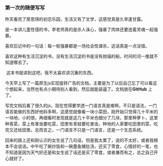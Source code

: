 ### 第一次的随便写写

​	昨天看完了房思琪的初恋乐园，生活又有了文学，这感觉真是久旱逢甘露。

​	是一本讲儿童性侵的书，李老师真的是杀人诛心，强暴了肉体还要连着灵魂一起强暴。

​	喜欢后记中的一句话：每一桩强暴都是一场社会性谋杀，这话真是一点没错。

​	喜欢这种有生活沉淀的书，没有生活沉淀的书是没有抛锚的船，时间的河一推就不知道哪去了。

​	这本书就讲到这吧，我不太喜欢讲沉重的东西。

​	今天早上写了一篇原生js实现旋转广告的文档，主要是为了以后自己忘了可以看这个想起来，当然也有点小期待别人看到，然后就能装逼了。文档放在**GitHub** 上了。

​	写完文档后看了很久的js，现在觉得要学透一门语言真是难啊，不只是语法，一门语言能做的东西好他妈多啊，这感觉就像看一块小菜田，刚开始只觉得几十平米的一块地，小的很，再细看时发现就是这几十平米也细分了几块，那里种萝卜，这里种青菜，菜上有害虫要吃菜，田里有青蛙要吃害虫，种地的人家要吃田里的菜，吃完又还给田里。总而言之，一门语言不只是一门语言，还是一个生态系统。

​	回来的路上还和刚认识的女生说了几句话，但是我太累了，说的不太好，或者我根本不会说话。中午吃了碗炒饭和一碗墨鱼猪肚汤，还买了零食，心情好的一笔，也不知道是因为天气好还是和女生说了话还是买了零食，或者兼而有之，总之自己开心就好了。